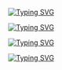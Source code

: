 [![Typing SVG](https://readme-typing-svg.herokuapp.com?size=18&duration=2500&color=EEB4F7&lines=Software+Engineer+@Scalapay)](https://git.io/typing-svg)

[![Typing SVG](https://readme-typing-svg.herokuapp.com?size=18&duration=2500&color=F090A0&lines=Creator+and+maintainer+@Icaro)](https://git.io/typing-svg)

[![Typing SVG](https://readme-typing-svg.herokuapp.com?size=18&duration=2500&color=12F70C&lines=BSc+computer+science+@unipr)](https://git.io/typing-svg)

[![Typing SVG](https://readme-typing-svg.herokuapp.com?size=18&duration=2500&color=1877F7&lines=Linkedin:+@lorenzogalafassi)](https://git.io/typing-svg)
